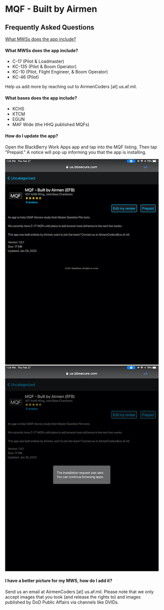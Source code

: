 # MQF - Built by Airmen

## Frequently Asked Questions
[What MWSs does the app include?](#What-MWSs-does-the-app-include)

#### What MWSs does the app include?
* C-17 (Pilot & Loadmaster)
* KC-135 (Pilot & Boom Operator)
* KC-10 (Pilot, Flight Engineer, & Boom Operator)
* KC-46 (Pilot)

Help us add more by reaching out to AirmenCoders [at] us.af.mil. 

#### What bases does the app include?
* KCHS
* KTCM
* EGUN
* MAF Wide (the HHQ published MQFs)

#### How do I update the app?
Open the BlackBerry Work Apps app and tap into the MQF listing. Then tap "Prepaid." A notice will pop up informing you that the app is installing. 

![Update Image 1](./update1.jpeg) ![Update Image 2](./update2.jpeg)

#### I have a better picture for my MWS, how do I add it?
Send us an email at AirmenCoders [at] us.af.mil. Please note that we only accept images that you took (and release the rights to) and images published by DoD Public Affairs via channels like DVIDs.
